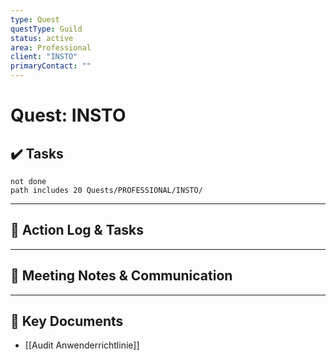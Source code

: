 ```yaml
---
type: Quest
questType: Guild
status: active
area: Professional
client: "INSTO"
primaryContact: ""
---
```


# Quest: INSTO

## ✔️ Tasks

```tasks
not done
path includes 20 Quests/PROFESSIONAL/INSTO/
```

---

## 📝 Action Log & Tasks


---
## 💬 Meeting Notes & Communication


---
## 📎 Key Documents
- [[Audit Anwenderrichtlinie]]
